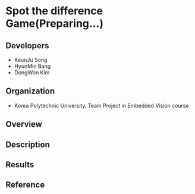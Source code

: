 # **Spot the difference Game(Preparing...)**
## **Developers**
* KeunJu Song
* HyunMin Bang
* DongWon Kim

## **Organization**
* Korea Polytechnic University, Team Project in Embedded Vision course
## **Overview**
## **Description**
## **Results**
## **Reference**
